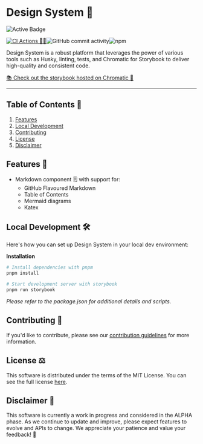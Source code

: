 # Design System 🎨

![Active Badge](https://img.shields.io/badge/Project%20Status%3A-active%20%F0%9F%9F%A2-brightgreen)

[![CI Actions 🚀🤖](https://github.com/HarrisFauntleroy/design-system/actions/workflows/ci.yml/badge.svg)](https://github.com/HarrisFauntleroy/design-system/actions/workflows/ci.yml)![GitHub commit activity](https://img.shields.io/github/commit-activity/w/HarrisFauntleroy/design-system?style=flat)![npm](https://img.shields.io/npm/dt/%40harrisfauntleroy/design-system)

Design System is a robust platform that leverages the power of various tools
such as Husky, linting, tests, and Chromatic for Storybook to deliver
high-quality and consistent code.

[📚 Check out the storybook hosted on Chromatic 🎨](https://main--64d482866191a67a0437dc6b.chromatic.com)

---

## Table of Contents 📖

1. [Features](#features-🚀)
2. [Local Development](#local-development-🛠️)
3. [Contributing](#contributing-🤝)
4. [License](#license-⚖️)
5. [Disclaimer](#disclaimer-🚨)

## Features 🚀

- Markdown component 🗒️ with support for:
  - GitHub Flavoured Markdown
  - Table of Contents
  - Mermaid diagrams
  - Katex

## Local Development 🛠️

Here's how you can set up Design System in your local dev environment:

**Installation**

```zsh
# Install dependencies with pnpm
pnpm install
```

```zsh
# Start development server with storybook
pnpm run storybook
```

_Please refer to the package.json for additional details and scripts._

## Contributing 🤝

If you'd like to contribute, please see our
[contribution guidelines](CONTRIBUTING.md) for more information.

## License ⚖️

This software is distributed under the terms of the MIT License. You can see the
full license [here](LICENSE).

## Disclaimer 🚨

This software is currently a work in progress and considered in the ALPHA phase.
As we continue to update and improve, please expect features to evolve and APIs
to change. We appreciate your patience and value your feedback! 🙌
